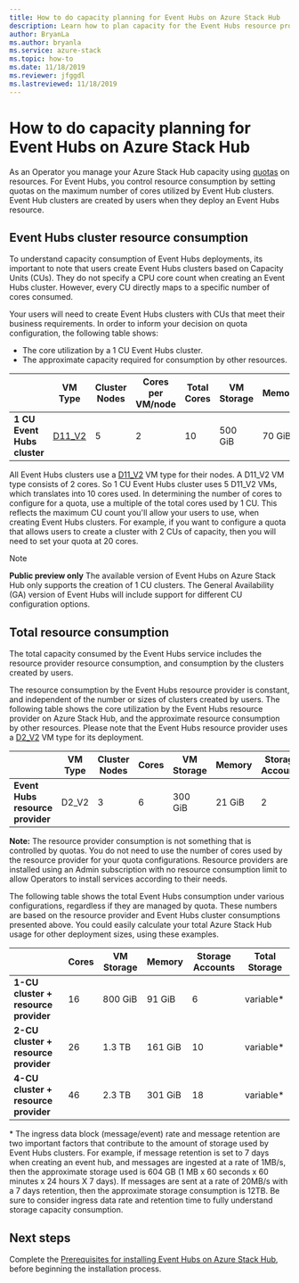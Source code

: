 ```yaml
---
title: How to do capacity planning for Event Hubs on Azure Stack Hub
description: Learn how to plan capacity for the Event Hubs resource provider on Azure Stack Hub. 
author: BryanLa
ms.author: bryanla
ms.service: azure-stack
ms.topic: how-to
ms.date: 11/18/2019
ms.reviewer: jfggdl
ms.lastreviewed: 11/18/2019
---
```


# How to do capacity planning for Event Hubs on Azure Stack Hub

As an Operator you manage your Azure Stack Hub capacity using [quotas](azure-stack-quota-types.md) on resources. For Event Hubs, you control resource consumption by setting quotas on the maximum number of cores utilized by Event Hub clusters. Event Hub clusters are created by users when they deploy an Event Hubs resource.

## Event Hubs cluster resource consumption

To understand capacity consumption of Event Hubs deployments, its important to note that users create Event Hubs clusters based on Capacity Units (CUs). They do not specify a CPU core count when creating an Event Hubs cluster. However, every CU directly maps to a specific number of cores consumed. 

Your users will need to create Event Hubs clusters with CUs that meet their business requirements. In order to inform your decision on quota configuration, the following table shows:
- The core utilization by a 1 CU Event Hubs cluster.
- The approximate capacity required for consumption by other resources.

| | VM Type | Cluster Nodes | Cores per VM/node | Total Cores | VM Storage | Memory | Storage Accounts |
|-|---------|-------|-------------------|-------------|------------|--------|------------------|
| **1 CU Event Hubs cluster** | [D11_V2](../user/azure-stack-vm-sizes.md#mo-dv2) | 5 | 2 | 10 | 500 GiB | 70 GiB | 4 |

All Event Hubs clusters use a [D11_V2](../user/azure-stack-vm-sizes.md#mo-dv2) VM type for their nodes. A D11_V2 VM type consists of 2 cores. So 1 CU Event Hubs cluster uses 5 D11_V2 VMs, which translates into 10 cores used. In determining the number of cores to configure for a quota, use a multiple of the total cores used by 1 CU. This reflects the maximum CU count you'll allow your users to use, when creating Event Hubs clusters. For example, if you want to configure a quota that allows users to create a cluster with 2 CUs of capacity, then you will need to set your quota at 20 cores.

> [!NOTE]
> **Public preview only** The available version of Event Hubs on Azure Stack Hub only supports the creation of 1 CU clusters. The General Availability (GA) version of Event Hubs will include support for different CU configuration options.

## Total resource consumption  

The total capacity consumed by the Event Hubs service includes the resource provider resource consumption, and consumption by the clusters created by users.

The resource consumption by the Event Hubs resource provider is constant, and independent of the number or sizes of clusters created by users. The following table shows the core utilization by the Event Hubs resource provider on Azure Stack Hub, and the approximate resource consumption by other resources. Please note that the Event Hubs resource provider uses a [D2_V2](/user/azure-stack-vm-sizes#dv2-series) VM type for its deployment.

|                                  | VM Type | Cluster Nodes | Cores | VM Storage | Memory | Storage Accounts |
|----------------------------------|---------|-------|-------|------------|--------|------------------|
| **Event Hubs resource provider** | D2_V2   | 3     | 6     | 300 GiB    | 21 GiB | 2                |

**Note:** The resource provider consumption is not something that is controlled by quotas. You do not need to use the number of cores used by the resource provider for your quota configurations. Resource providers are installed using an Admin subscription with no resource consumption limit to allow Operators to install services according to their needs.

The following table shows the total Event Hubs consumption under various configurations, regardless if they are managed by quota. These numbers are based on the resource provider and Event Hubs cluster consumptions presented above. You could easily calculate your total Azure Stack Hub usage for other deployment sizes, using these examples.

|                                      | Cores | VM Storage | Memory  | Storage Accounts | Total Storage |
|--------------------------------------|-------|------------|---------|------------------|---------------|
| **1-CU cluster + resource provider** | 16    | 800 GiB    | 91 GiB  | 6                | variable\*    |
| **2-CU cluster + resource provider** | 26    | 1.3 TB     | 161 GiB | 10               | variable\*    |
| **4-CU cluster + resource provider** | 46    | 2.3 TB     | 301 GiB | 18               | variable\*    |

\* The ingress data block (message/event) rate and message retention are two important factors that contribute to the amount of storage used by Event Hubs clusters. For example, if message retention is set to 7 days when creating an event hub, and messages are ingested at a rate of 1MB/s, then the approximate storage used is 604 GB (1 MB x 60 seconds x 60 minutes x 24 hours X 7 days). If
messages are sent at a rate of 20MB/s with a 7 days retention, then the approximate storage consumption is 12TB. Be sure to consider ingress data rate and retention time to fully understand storage capacity consumption.

## Next steps

Complete the [Prerequisites for installing Event Hubs on Azure Stack Hub](event-hubs-rp-prerequisites.md), before beginning the installation process.





